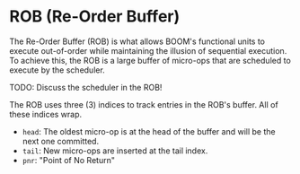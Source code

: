 # ROB (Re-Order Buffer)

The Re-Order Buffer (ROB) is what allows BOOM's functional units to execute out-of-order while maintaining the illusion of sequential execution.
To achieve this, the ROB is a large buffer of micro-ops that are scheduled to execute by the scheduler.

TODO: Discuss the scheduler in the ROB!

The ROB uses three (3) indices to track entries in the ROB's buffer.
All of these indices wrap.
  * `head`: The oldest micro-op is at the head of the buffer and will be the next one committed.
  * `tail`: New micro-ops are inserted at the tail index.
  * `pnr`: "Point of No Return"
